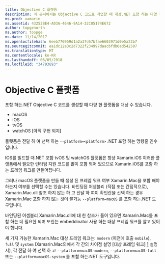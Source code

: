 ```yaml
---
title: Objective C 플랫폼
description: 이 문서에서는 Objective C 코드로 작업할 때 대상.NET 포함 하는 다양 한 플랫폼에 설명 합니다. MacOS, iOS, tvOS, 및 watchOS에 설명 합니다.
ms.prod: xamarin
ms.assetid: 43253BE4-A03A-4646-9A14-32C05174E672
author: topgenorth
ms.author: toopge
ms.date: 11/14/2017
ms.openlocfilehash: 6eeb776959d1a2a37d67bfae6603971d0e5a22b7
ms.sourcegitcommit: ea1dc12a3c2d7322f234997daacbfdb6ad542507
ms.translationtype: MT
ms.contentlocale: ko-KR
ms.lasthandoff: 06/05/2018
ms.locfileid: "34793893"
---
```

# <a name="objective-c-platforms"></a>Objective C 플랫폼

포함 하는.NET Objective C 코드를 생성할 때 다양 한 플랫폼을 대상 수 있습니다.

* macOS
* iOS
* tvOS
* watchOS [아직 구현 되지]

플랫폼은 전달 하 여 선택 하는 `--platform=<platform>` .NET 포함 하는 명령줄 인수입니다.

IOS를 빌드할 때.NET 포함 tvOS 및 watchOS 플랫폼은 항상 Xamarin.iOS 이러한 플랫폼에서 필요한 런타임 지원 코드를 많이 포함 되어 있으므로 Xamarin.iOS를 포함 하는 프레임 워크를 만들어집니다.

그러나 macOS 플랫폼을 만들 때 생성 된 프레임 워크 여부 Xamarin.Mac을 포함 해야 하는지 여부를 선택할 수는 있습니다. 바인딩된 어셈블리 (직접 또는 간접적으로), Xamarin.Mac.dll 참조 하지 않는 하 고 전달 하 여이 확인란을 선택 하는 경우 Xamarin.Mac 포함 하지 않는 것이 불가능 `--platform=macOS` 를 포함 하는.NET 도구입니다.

바인딩된 어셈블리 Xamarin.Mac.dll에 대 한 참조가 들어 있으면 Xamarin.Mac를 포함 하는 데 필요한 되며 또한는 embeddinator 사용 하는 대상 프레임 워크를 알고 있어야 합니다.

세 가지 가능한 Xamarin.Mac 대상 프레임 워크는: `modern` (이전에 호출 `mobile`), `full` 및 `system` (Xamarin.Mac의에서 각 간의 차이점 설명 [대상 프레임 워크] [ 1] 설명서), 각 전달 하 여 선택 하 고 `--platform=macOS-modern`, `--platform=macOS-full` 또는 `--platform=macOS-system` 를 포함 하는.NET 도구입니다.

[1]: ~/mac/platform/target-framework.md
